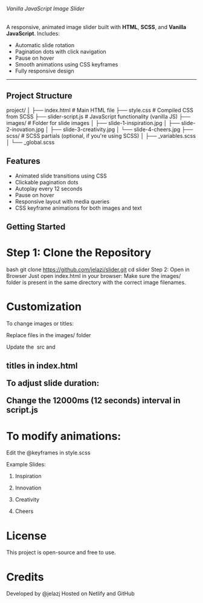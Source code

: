 ###### Vanilla JavaScript Image Slider #########

A responsive, animated image slider built with **HTML**, **SCSS**, and **Vanilla JavaScript**. 
 Includes:
- Automatic slide rotation
- Pagination dots with click navigation
- Pause on hover
- Smooth animations using CSS keyframes
- Fully responsive design

---

## Project Structure ##

project/
│
├── index.html # Main HTML file
├── style.css # Compiled CSS from SCSS
├── slider-script.js # JavaScript functionality (vanilla JS)
├── images/ # Folder for slide images
│ ├── slide-1-inspiration.jpg
│ ├── slide-2-inovation.jpg
│ ├── slide-3-creativity.jpg
│ └── slide-4-cheers.jpg
├── scss/ # SCSS partials (optional, if you're using SCSS)
│ ├── _variables.scss
│ └── _global.scss




## Features ##

- Animated slide transitions using CSS
- Clickable pagination dots
- Autoplay every 12 seconds
- Pause on hover
- Responsive layout with media queries
- CSS keyframe animations for both images and text



##  Getting Started ##

# Step 1: Clone the Repository

bash
git clone https://github.com/jelazj/slider.git
cd slider
Step 2: Open in Browser
Just open index.html in your browser:
Make sure the images/ folder is present in the same directory with the correct image filenames.

# Customization
To change images or titles:

Replace files in the images/ folder

Update the <img> src and <h2> titles in index.html

To adjust slide duration:

Change the 12000ms (12 seconds) interval in script.js

# To modify animations:

Edit the @keyframes in style.scss

Example Slides:

1. Inspiration

2. Innovation

3. Creativity

4. Cheers

# License
This project is open-source and free to use.

# Credits
Developed by @jelazj
Hosted on Netlify and GitHub





